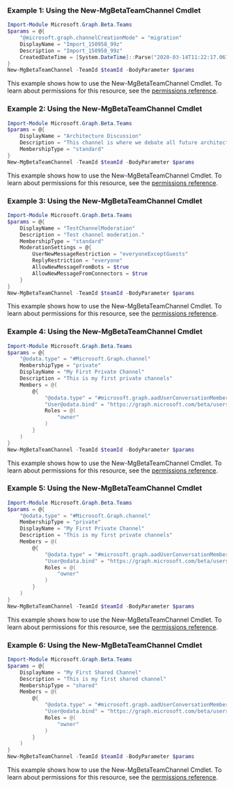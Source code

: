 ### Example 1: Using the New-MgBetaTeamChannel Cmdlet
```powershell
Import-Module Microsoft.Graph.Beta.Teams
$params = @{
	"@microsoft.graph.channelCreationMode" = "migration"
	DisplayName = "Import_150958_99z"
	Description = "Import_150958_99z"
	CreatedDateTime = [System.DateTime]::Parse("2020-03-14T11:22:17.067Z")
}
New-MgBetaTeamChannel -TeamId $teamId -BodyParameter $params
```
This example shows how to use the New-MgBetaTeamChannel Cmdlet.
To learn about permissions for this resource, see the [permissions reference](/graph/permissions-reference).
### Example 2: Using the New-MgBetaTeamChannel Cmdlet
```powershell
Import-Module Microsoft.Graph.Beta.Teams
$params = @{
	DisplayName = "Architecture Discussion"
	Description = "This channel is where we debate all future architecture plans"
	MembershipType = "standard"
}
New-MgBetaTeamChannel -TeamId $teamId -BodyParameter $params
```
This example shows how to use the New-MgBetaTeamChannel Cmdlet.
To learn about permissions for this resource, see the [permissions reference](/graph/permissions-reference).
### Example 3: Using the New-MgBetaTeamChannel Cmdlet
```powershell
Import-Module Microsoft.Graph.Beta.Teams
$params = @{
	DisplayName = "TestChannelModeration"
	Description = "Test channel moderation."
	MembershipType = "standard"
	ModerationSettings = @{
		UserNewMessageRestriction = "everyoneExceptGuests"
		ReplyRestriction = "everyone"
		AllowNewMessageFromBots = $true
		AllowNewMessageFromConnectors = $true
	}
}
New-MgBetaTeamChannel -TeamId $teamId -BodyParameter $params
```
This example shows how to use the New-MgBetaTeamChannel Cmdlet.
To learn about permissions for this resource, see the [permissions reference](/graph/permissions-reference).
### Example 4: Using the New-MgBetaTeamChannel Cmdlet
```powershell
Import-Module Microsoft.Graph.Beta.Teams
$params = @{
	"@odata.type" = "#Microsoft.Graph.channel"
	MembershipType = "private"
	DisplayName = "My First Private Channel"
	Description = "This is my first private channels"
	Members = @(
		@{
			"@odata.type" = "#microsoft.graph.aadUserConversationMember"
			"User@odata.bind" = "https://graph.microsoft.com/beta/users('jacob@contoso.com')"
			Roles = @(
				"owner"
			)
		}
	)
}
New-MgBetaTeamChannel -TeamId $teamId -BodyParameter $params
```
This example shows how to use the New-MgBetaTeamChannel Cmdlet.
To learn about permissions for this resource, see the [permissions reference](/graph/permissions-reference).
### Example 5: Using the New-MgBetaTeamChannel Cmdlet
```powershell
Import-Module Microsoft.Graph.Beta.Teams
$params = @{
	"@odata.type" = "#Microsoft.Graph.channel"
	MembershipType = "private"
	DisplayName = "My First Private Channel"
	Description = "This is my first private channels"
	Members = @(
		@{
			"@odata.type" = "#microsoft.graph.aadUserConversationMember"
			"User@odata.bind" = "https://graph.microsoft.com/beta/users('62855810-484b-4823-9e01-60667f8b12ae')"
			Roles = @(
				"owner"
			)
		}
	)
}
New-MgBetaTeamChannel -TeamId $teamId -BodyParameter $params
```
This example shows how to use the New-MgBetaTeamChannel Cmdlet.
To learn about permissions for this resource, see the [permissions reference](/graph/permissions-reference).
### Example 6: Using the New-MgBetaTeamChannel Cmdlet
```powershell
Import-Module Microsoft.Graph.Beta.Teams
$params = @{
	DisplayName = "My First Shared Channel"
	Description = "This is my first shared channel"
	MembershipType = "shared"
	Members = @(
		@{
			"@odata.type" = "#microsoft.graph.aadUserConversationMember"
			"User@odata.bind" = "https://graph.microsoft.com/beta/users('7640023f-fe43-gv3f-9gg4-84a9efe4acd6')"
			Roles = @(
				"owner"
			)
		}
	)
}
New-MgBetaTeamChannel -TeamId $teamId -BodyParameter $params
```
This example shows how to use the New-MgBetaTeamChannel Cmdlet.
To learn about permissions for this resource, see the [permissions reference](/graph/permissions-reference).
